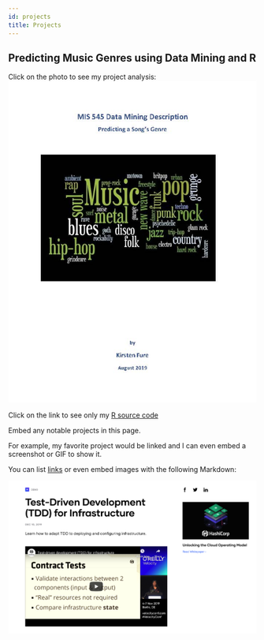 ```yaml
---
id: projects
title: Projects
---
```


## Predicting Music Genres using Data Mining and R

Click on the photo to see my project analysis: [![](./assets/Front_Page.jpg)](./assets/KF_Project_Music_Genres.pdf)


Click on the link to see only my [R source code](./assets/Source_Code_Predicting_Music_Genres.pdf)







Embed any notable projects in this page.

For example, my favorite project would be linked and I can even embed
a screenshot or GIF to show it.

You can list [links](https://www.hashicorp.com/resources/test-driven-development-tdd-for-infrastructure)
or even embed images with the following Markdown:

![Add alternate text for image](./assets/rosemary.png)
